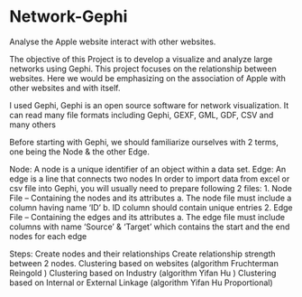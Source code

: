 # Network-Gephi
Analyse the Apple website interact with other websites.

The objective of this Project is to develop a visualize and analyze large networks using Gephi. This project focuses on the relationship between websites. Here we would be emphasizing on the association of Apple with other websites and with itself. 

I used Gephi, Gephi is an open source software for network visualization. It can read many file formats including Gephi, GEXF, GML, GDF, CSV and many others

Before starting with Gephi, we should familiarize ourselves with 2 terms, one being the Node & the other Edge.

Node: A node is a unique identifier of an object within a data set.
Edge: An edge is a line that connects two nodes
In order to import data from excel or csv file into Gephi, you will usually need to prepare following 2 files:
    1.	Node File – Containing the nodes and its attributes 
      a.	The node file must include a column having name ‘ID’ 
      b.	ID column should contain unique entries
    2.	Edge File – Containing the edges and its attributes
      a.	The edge file must include columns with name ‘Source’ & ‘Target’ which contains the start and the end nodes for each edge


Steps:
Create nodes and their relationships
Create relationship strength between 2 nodes.
Clustering based on websites (algorithm Fruchterman Reingold )
Clustering based on Industry (algorithm Yifan Hu )
Clustering based on Internal or External Linkage (algorithm Yifan Hu Proportional)
